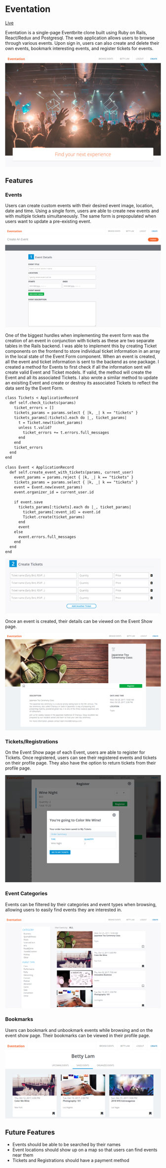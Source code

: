 # Eventation

[Live](https://eventation.herokuapp.com/)

Eventation is a single-page Eventbrite clone built using Ruby on Rails, React/Redux and Postgresql. The web application allows users to browse through various events. Upon sign in, users can also create and delete their own events, bookmark interesting events, and register tickets for events.

![](https://github.com/lambyy/eventation/blob/master/app/assets/images/dashboard.png)

## Features

### Events

Users can create custom events with their desired event image, location, date and time. Using a single form, users are able to create new events and with multiple tickets simultaneously. The same form is prepopulated when users want to update a pre-existing event. 

![](https://github.com/lambyy/eventation/blob/master/app/assets/images/event_form.png)

One of the biggest hurdles when implementing the event form was the creation of an event in conjunction with tickets as these are two separate tables in the Rails backend. I was able to implement this by creating Ticket components on the frontend to store individual ticket information in an array in the local state of the Event Form component. When an event is created, all the event and ticket information is sent to the backend as one package. I created a method for Events to first check if all the information sent will create valid Event and Ticket models. If valid, the method will create the Event and all its associated Tickets. I also wrote a similar method to update an exisiting Event and create or destroy its associated Tickets to reflect the data sent by the Event Form.

`````
class Tickets < ApplicationRecord
  def self.check_tickets(params)
    ticket_errors = []
    tickets_params = params.select { |k, _| k == "tickets" }
    tickets_params[:tickets].each do |_, ticket_params|
      t = Ticket.new(ticket_params)
      unless t.valid?
        ticket_errors += t.errors.full_messages
      end
    end
    ticket_errors
  end
end

class Event < ApplicationRecord
  def self.create_event_with_tickets(params, current_user)
    event_params = params.reject { |k, _| k == "tickets" }
    tickets_params = params.select { |k, _| k == "tickets" }
    event = Event.new(event_params)
    event.organizer_id = current_user.id

    if event.save
      tickets_params[:tickets].each do |_, ticket_params|
        ticket_params[:event_id] = event.id
        Ticket.create(ticket_params)
      end
      event
    else
      event.errors.full_messages
    end
  end
end
`````

![](https://github.com/lambyy/eventation/blob/master/app/assets/images/create_tickets.png)

Once an event is created, their details can be viewed on the Event Show page.

![](https://github.com/lambyy/eventation/blob/master/app/assets/images/event_show.png)

### Tickets/Registrations

On the Event Show page of each Event, users are able to register for Tickets. Once registered, users can see their registered events and tickets on their profile page. They also have the option to return tickets from their profile page.

![](https://github.com/lambyy/eventation/blob/master/app/assets/images/registration.png)

### Event Categories

Events can be filtered by their categories and event types when browsing, allowing users to easily find events they are interested in.

![](https://github.com/lambyy/eventation/blob/master/app/assets/images/event_browse.png)

### Bookmarks

Users can bookmark and unbookmark events while browsing and on the event show page. Their bookmarks can be viewed in their profile page.

![](https://github.com/lambyy/eventation/blob/master/app/assets/images/bookmarks.png)

## Future Features

* Events should be able to be searched by their names
* Event locations should show up on a map so that users can find events near them
* Tickets and Registrations should have a payment method
